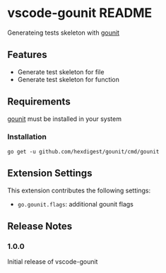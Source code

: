 # vscode-gounit README

Generateing tests skeleton with [gounit](https://github.com/hexdigest/gounit)

## Features

* Generate test skeleton for file
* Generate test skeleton for function

## Requirements

[gounit](https://github.com/hexdigest/gounit) must be installed in your system
### Installation
```
go get -u github.com/hexdigest/gounit/cmd/gounit
```

## Extension Settings
This extension contributes the following settings:

* `go.gounit.flags`: additional gounit flags
## Release Notes

### 1.0.0

  Initial release of vscode-gounit

